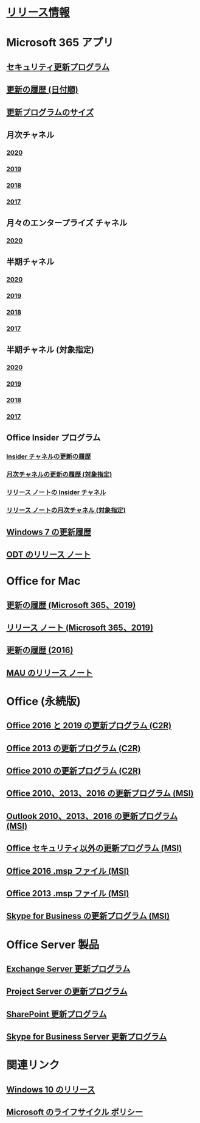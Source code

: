 # [リリース情報](release-notes-microsoft365-apps.md)
# Microsoft 365 アプリ
## [セキュリティ更新プログラム](microsoft365-apps-security-updates.md)
## [更新の履歴 (日付順)](update-history-microsoft365-apps-by-date.md)
## [更新プログラムのサイズ](download-sizes-microsoft365-apps-updates.md)

## 月次チャネル
### [2020](monthly-channel-2020.md)
### [2019](monthly-channel-2019.md)
### [2018](monthly-channel-2018.md)
### [2017](monthly-channel-2017.md)

## 月々のエンタープライズ チャネル
### [2020](monthly-enterprise-channel-2020.md)

## 半期チャネル
### [2020](semi-annual-channel-2020.md)
### [2019](semi-annual-channel-2019.md)
### [2018](semi-annual-channel-2018.md)
### [2017](semi-annual-channel-2017.md)

## 半期チャネル (対象指定)
### [2020](semi-annual-channel-targeted-2020.md)
### [2019](semi-annual-channel-targeted-2019.md)
### [2018](semi-annual-channel-targeted-2018.md)
### [2017](semi-annual-channel-targeted-2017.md)

## Office Insider プログラム  
### [Insider チャネルの更新の履歴](update-history-office-insider.md)
### [月次チャネルの更新の履歴 (対象指定)](update-history-monthly-channel-targeted.md)
### [リリース ノートの Insider チャネル](release-notes-office-insider.md)
### [リリース ノートの月次チャネル (対象指定)](release-notes-monthly-channel-targeted.md)

## [Windows 7 の更新履歴](update-history-office-Win7.md)

## [ODT のリリース ノート](ODT-release-history.md)

# Office for Mac
## [更新の履歴 (Microsoft 365、2019)](update-history-office-for-mac.md)
## [リリース ノート (Microsoft 365、2019)](release-notes-office-for-mac.md)
## [更新の履歴 (2016)](release-notes-office-2016-mac.md)
## [MAU のリリース ノート](release-history-microsoft-autoupdate.md)

# Office (永続版)
## [Office 2016 と 2019 の更新プログラム (C2R)](update-history-office-2019.md)
## [Office 2013 の更新プログラム (C2R)](update-history-office-2013.md)
## [Office 2010 の更新プログラム (C2R)](update-history-office-2010-click-to-run.md)
## [Office 2010、2013、2016 の更新プログラム (MSI)](office-updates-msi.md)
## [Outlook 2010、2013、2016 の更新プログラム (MSI)](outlook-updates-msi.md)
## [Office セキュリティ以外の更新プログラム (MSI)](office-MSI-non-security-updates.md)
## [Office 2016 .msp ファイル (MSI)](msp-files-office-2016.md)
## [Office 2013 .msp ファイル (MSI)](msp-files-office-2013.md)
## [Skype for Business の更新プログラム (MSI)](https://docs.microsoft.com/SkypeForBusiness/sfb-client-updates)

# Office Server 製品
## [Exchange Server 更新プログラム](https://docs.microsoft.com/Exchange/new-features/build-numbers-and-release-dates)
## [Project Server の更新プログラム](project-server-updates.md)
## [SharePoint 更新プログラム](sharepoint-updates.md)
## [Skype for Business Server 更新プログラム](https://docs.microsoft.com/SkypeForBusiness/sfb-server-updates)

# 関連リンク
## [Windows 10 のリリース](https://www.microsoft.com/itpro/windows-10/release-information)
## [Microsoft のライフサイクル ポリシー](https://support.microsoft.com/lifecycle)
